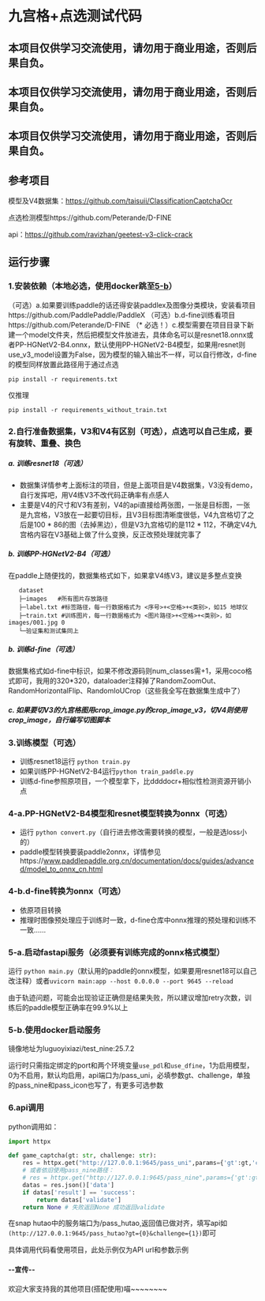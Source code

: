 # 九宫格+点选测试代码

## **本项目仅供学习交流使用，请勿用于商业用途，否则后果自负。**

## **本项目仅供学习交流使用，请勿用于商业用途，否则后果自负。**

## **本项目仅供学习交流使用，请勿用于商业用途，否则后果自负。**

## 参考项目

模型及V4数据集：https://github.com/taisuii/ClassificationCaptchaOcr

点选检测模型https://github.com/Peterande/D-FINE

api：https://github.com/ravizhan/geetest-v3-click-crack

## 运行步骤

### 1.安装依赖（本地必选，使用docker跳至[5-b](#docker)）

（可选）a.如果要训练paddle的话还得安装paddlex及图像分类模块，安装看项目https://github.com/PaddlePaddle/PaddleX
（可选）b.d-fine训练看项目https://github.com/Peterande/D-FINE
（* 必选！）c.模型需要在项目目录下新建一个model文件夹，然后把模型文件放进去，具体命名可以是resnet18.onnx或者PP-HGNetV2-B4.onnx，默认使用PP-HGNetV2-B4模型，如果用resnet则use_v3_model设置为False，因为模型的输入输出不一样，可以自行修改，d-fine的模型同样放置此路径用于通过点选

```
pip install -r requirements.txt
```

仅推理
```
pip install -r requirements_without_train.txt
```

### 2.自行准备数据集，V3和V4有区别（可选），点选可以自己生成，要有旋转、重叠、换色

##### a. 训练resnet18（可选）

- 数据集详情参考上面标注的项目，但是上面项目是V4数据集，V3没有demo，自行发挥吧，用V4练V3不改代码正确率有点感人
- 主要是V4的尺寸和V3有差别，V4的api直接给两张图，一张是目标图，一张是九宫格，V3放在一起要切目标，且V3目标图清晰度很低，V4九宫格切了之后是100 * 86的图（去掉黑边），但是V3九宫格切的是112 * 112，不确定V4九宫格内容在V3基础上做了什么变换，反正改预处理就完事了

##### b. 训练PP-HGNetV2-B4（可选）

在paddle上随便找的，数据集格式如下，如果拿V4练V3，建议是多整点变换

```
   dataset
   ├─images   #所有图片存放路径
   ├─label.txt #标签路径，每一行数据格式为 <序号>+<空格>+<类别>，如15 地球仪
   ├─train.txt #训练图片，每一行数据格式为 <图片路径>+<空格>+<类别>，如images/001.jpg 0
   └─验证集和测试集同上
```

##### b. 训练d-fine（可选）

数据集格式如d-fine中标识，如果不修改源码则num_classes需+1，采用coco格式即可，我用的320*320，dataloader注释掉了RandomZoomOut、RandomHorizontalFlip、RandomIoUCrop（这些我全写在数据集生成中了）

##### c. 如果要切V3的九宫格图用crop_image.py的crop_image_v3，切V4则使用crop_image，自行编写切图脚本

### 3.训练模型（可选）

- 训练resnet18运行 `python train.py`
- 如果训练PP-HGNetV2-B4运行`python train_paddle.py`
- 训练d-fine参照原项目，一个模型拿下，比ddddocr+相似性检测资源开销小点

### 4-a.PP-HGNetV2-B4模型和resnet模型转换为onnx（可选）

- 运行 `python convert.py`（自行进去修改需要转换的模型，一般是选loss小的）
- paddle模型转换要装paddle2onnx，详情参见https://www.paddlepaddle.org.cn/documentation/docs/guides/advanced/model_to_onnx_cn.html

### 4-b.d-fine转换为onnx（可选）

- 依原项目转换
- 推理时图像预处理应于训练时一致，d-fine仓库中onnx推理的预处理和训练不一致……
  
### 5-a.启动fastapi服务（必须要有训练完成的onnx格式模型）

运行 `python main.py`（默认用的paddle的onnx模型，如果要用resnet18可以自己改注释）或者`uvicorn main:app --host 0.0.0.0 --port 9645 --reload`

由于轨迹问题，可能会出现验证正确但是结果失败，所以建议增加retry次数，训练后的paddle模型正确率在99.9%以上

### 5-b.使用docker启动服务 

镜像地址为<span id="docker">luguoyixiazi/test_nine:25.7.2</span>

运行时只需指定绑定的port和两个环境变量`use_pdl`和`use_dfine`，1为启用模型，0为不启用，默认均启用，api端口为/pass_uni，必填参数gt、challenge，单独的pass_nine和pass_icon也写了，有更多可选参数

### 6.api调用

python调用如：

```python
import httpx

def game_captcha(gt: str, challenge: str):
	res = httpx.get("http://127.0.0.1:9645/pass_uni",params={'gt':gt,'challenge':challenge},timeout=10)
	# 或者依旧使用pass_nine路径：
	# res = httpx.get("http://127.0.0.1:9645/pass_nine",params={'gt':gt,'challenge':challenge,'use_v3_model':True,"save_result":False},timeout=10)
	datas = res.json()['data']
    if datas['result'] == 'success':
        return datas['validate']
    return None # 失败返回None 成功返回validate
```

在snap hutao中的服务端口为/pass_hutao,返回值已做对齐，填写api如`(http://127.0.0.1:9645/pass_hutao?gt={0}&challenge={1})`即可

具体调用代码看使用项目，此处示例仅为API url和参数示例

#### --宣传--

欢迎大家支持我的其他项目(搭配使用)喵~~~~~~~~
